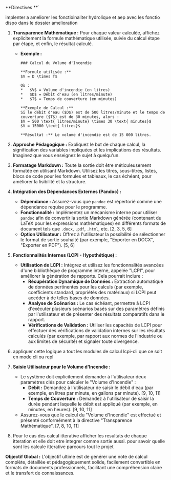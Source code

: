 
**Directives **`

implenter a ameliorer les fonctioinaliter hydrolique et aep avec les fonctio dispo dans le dossier amelioration

1.  **Transparence Mathématique :** Pour chaque valeur calculée, affichez explicitement la formule mathématique utilisée, suivie du calcul étape par étape, et enfin, le résultat calculé.
    *   **Exemple :**
        ```
        ### Calcul du Volume d'Incendie

        **Formule utilisée :**
        $V = D \times T$

        Où :
        *   $V$ = Volume d'incendie (en litres)
        *   $D$ = Débit d'eau (en litres/minute)
        *   $T$ = Temps de couverture (en minutes)

        **Exemple de Calcul :**
        Si le débit d'eau ($D$) est de 500 litres/minute et le temps de couverture ($T$) est de 30 minutes, alors :
        $V = 500 \text{ litres/minute} \times 30 \text{ minutes}$
        $V = 15000 \text{ litres}$

        **Résultat :** Le volume d'incendie est de 15 000 litres.
        ```

2.  **Approche Pédagogique :** Expliquez le but de chaque calcul, la signification des variables impliquées et les implications des résultats. Imaginez que vous enseignez le sujet à quelqu'un.

3.  **Formatage Markdown :** Toute la sortie doit être méticuleusement formatée en utilisant Markdown. Utilisez les titres, sous-titres, listes, blocs de code pour les formules et tableaux, le cas échéant, pour améliorer la lisibilité et la structure.

4.  **Intégration des Dépendances Externes (Pandoc) :**
    *   **Dépendance :** Assurez-vous que `pandoc` est répertorié comme une dépendance requise pour le programme.
    *   **Fonctionnalité :** Implémentez un mécanisme interne pour utiliser `pandoc` afin de convertir la sortie Markdown générée (contenant du LaTeX pour les expressions mathématiques) en différents formats de document tels que `.docx`, `.pdf`, `.html`, etc. [2, 3, 5, 6]
    *   **Option Utilisateur :** Offrez à l'utilisateur la possibilité de sélectionner le format de sortie souhaité (par exemple, "Exporter en DOCX", "Exporter en PDF"). [5, 6]

5.  **Fonctionnalités Internes (LCPI - Hypothétique) :**
    *   **Utilisation de LCPI :** Intégrez et utilisez les fonctionnalités avancées d'une bibliothèque de programme interne, appelée "LCPI", pour améliorer la génération de rapports. Cela pourrait inclure :
        *   **Récupération Dynamique de Données :** Extraction automatique de données pertinentes pour les calculs (par exemple, coefficients standard, propriétés des matériaux) si LCPI peut accéder à de telles bases de données.
        *   **Analyse de Scénarios :** Le cas échéant, permettre à LCPI d'exécuter plusieurs scénarios basés sur des paramètres définis par l'utilisateur et de présenter des résultats comparatifs dans le rapport.
        *   **Vérifications de Validation :** Utiliser les capacités de LCPI pour effectuer des vérifications de validation internes sur les résultats calculés (par exemple, par rapport aux normes de l'industrie ou aux limites de sécurité) et signaler toute divergence.

7. appliquer cette logique a tout les modules de calcul lcpi-cli que ce soit en mode cli ou repl

6.  **Saisie Utilisateur pour le Volume d'Incendie :**
    *   Le système doit explicitement demander à l'utilisateur deux paramètres clés pour calculer le "Volume d'Incendie" :
        *   **Débit :** Demandez à l'utilisateur de saisir le débit d'eau (par exemple, en litres par minute, en gallons par minute). [9, 10, 11]
        *   **Temps de Couverture :** Demandez à l'utilisateur de saisir la durée pendant laquelle le débit est appliqué (par exemple, en minutes, en heures). [9, 10, 11]
    *   Assurez-vous que le calcul du "Volume d'Incendie" est effectué et présenté conformément à la directive "Transparence Mathématique". [7, 8, 10, 11]

8. Pour le cas des calcul itterative afficher les resultats de chaque itteration et elle doit etre integrer comme sortie aussi. pour savoir quelle sont les calcule itterative parcours tout le projet

**Objectif Global :** L'objectif ultime est de générer une note de calcul complète, détaillée et pédagogiquement solide, facilement convertible en formats de documents professionnels, facilitant une compréhension claire et le transfert de connaissances.